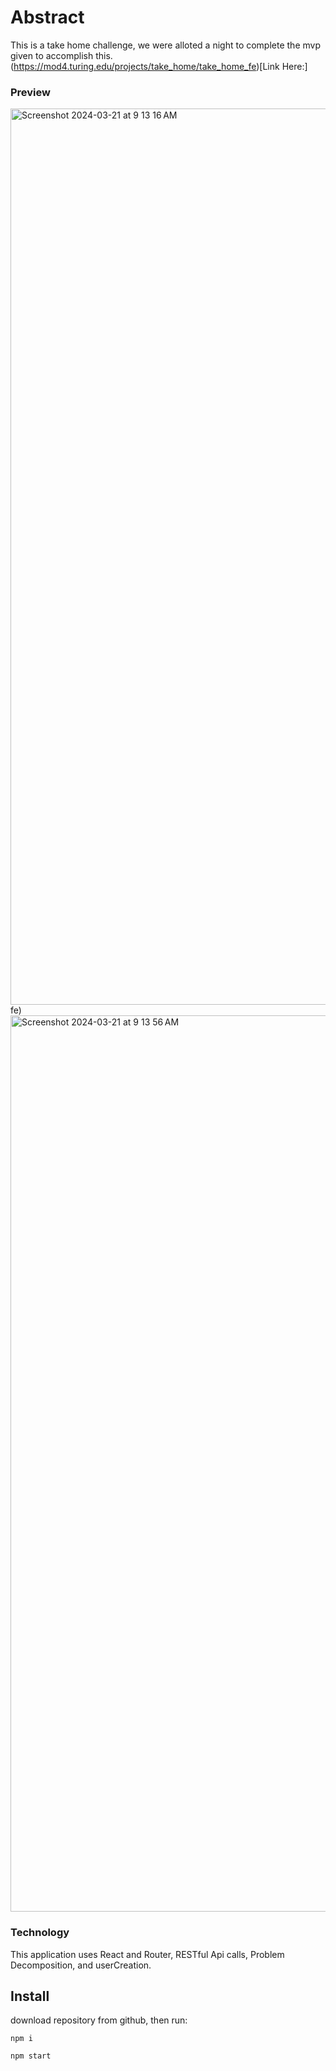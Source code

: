 # Abstract

This is a take home challenge, we were alloted a night to complete the mvp given to accomplish this. (https://mod4.turing.edu/projects/take_home/take_home_fe)[Link Here:]

### Preview
<img width="1434" alt="Screenshot 2024-03-21 at 9 13 16 AM" src="https://github.com/FlorenzoBauer/take-home/assets/145882814/60f0b4e8-1e70-4ab0-a34c-3fba1722c767">
fe)
<img width="1434" alt="Screenshot 2024-03-21 at 9 13 56 AM" src="https://github.com/FlorenzoBauer/take-home/assets/145882814/f4679821-7f75-4afa-98b9-81dc8d35e971">

### Technology

This application uses React and Router, RESTful Api calls, Problem Decomposition, and userCreation. 

## Install
download repository from github, then run: 

```
npm i

npm start

```
